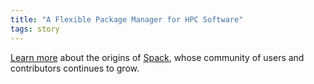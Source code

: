 ```yaml
---
title: "A Flexible Package Manager for HPC Software"
tags: story
---
```


[Learn more](https://computing.llnl.gov/projects/spack-hpc-package-manager) about the origins of [Spack](https://github.com/spack/spack), whose community of users and contributors continues to grow.
